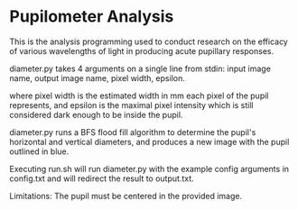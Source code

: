 # Pupilometer Analysis 

This is the analysis programming used to conduct research on the efficacy of various wavelengths of light in producing acute pupillary responses.

diameter.py takes 4 arguments on a single line from stdin: 
input image name, output image name, pixel width, epsilon.

where pixel width is the estimated width in mm each pixel of the pupil represents, and epsilon is the maximal pixel intensity which is still considered dark enough to be inside the pupil. 

diameter.py runs a BFS flood fill algorithm to determine the pupil's horizontal and vertical diameters, and produces a new image with the pupil outlined in blue.

Executing run.sh will run diameter.py with the example config arguments in config.txt and will redirect the result to output.txt.

Limitations: The pupil must be centered in the provided image.
